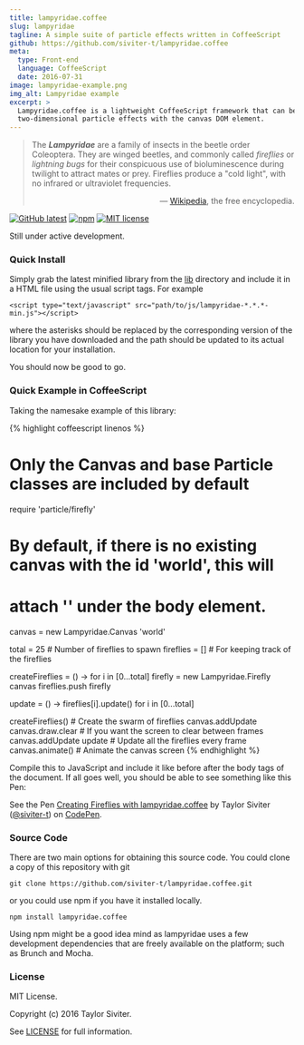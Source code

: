 ```yaml
---
title: lampyridae.coffee
slug: lampyridae
tagline: A simple suite of particle effects written in CoffeeScript
github: https://github.com/siviter-t/lampyridae.coffee
meta:
  type: Front-end
  language: CoffeeScript
  date: 2016-07-31
image: lampyridae-example.png
img_alt: Lampyridae example
excerpt: >
  Lampyridae.coffee is a lightweight CoffeeScript framework that can be used to produce simple
  two-dimensional particle effects with the canvas DOM element.
---
```


> The _**Lampyridae**_ are a family of insects in the beetle order Coleoptera. They are winged
> beetles, and commonly called *fireflies* or *lightning bugs* for their conspicuous use of
> bioluminescence during twilight to attract mates or prey. Fireflies produce a "cold light",
> with no infrared or ultraviolet frequencies.
> <p align="right">
> — <a href="https://en.wikipedia.org/wiki/Firefly">Wikipedia</a>, the free encyclopedia. 
> </p>  

[![GitHub latest](https://img.shields.io/github/tag/siviter-t/lampyridae.coffee.svg?label=latest)](https://github.com/siviter-t/lampyridae.coffee)
[![npm](https://img.shields.io/npm/v/lampyridae.coffee.svg)](https://www.npmjs.com/package/lampyridae.coffee)
[![MIT license](https://img.shields.io/github/license/mashape/apistatus.svg)](http://opensource.org/licenses/MIT)

Still under active development.

### Quick Install

Simply grab the latest minified library from the
[lib](https://github.com/siviter-t/lampyridae.coffee/tree/master/lib)
directory and include it in a HTML file using the usual script tags. For example

```
<script type="text/javascript" src="path/to/js/lampyridae-*.*.*-min.js"></script>
```

where the asterisks should be replaced by the corresponding version of the library you have downloaded and the path should be updated to its actual location for your installation.

You should now be good to go.

### Quick Example in CoffeeScript

Taking the namesake example of this library:

{% highlight coffeescript linenos %}
# Only the Canvas and base Particle classes are included by default
require 'particle/firefly'

# By default, if there is no existing canvas with the id 'world', this will
# attach '<canvas id="world"></canvas>' under the body element.
canvas = new Lampyridae.Canvas 'world'

total = 25                          # Number of fireflies to spawn
fireflies = []                      # For keeping track of the fireflies

createFireflies = () ->
  for i in [0...total]
    firefly = new Lampyridae.Firefly canvas
    fireflies.push firefly

update = () -> fireflies[i].update() for i in [0...total]

createFireflies()                   # Create the swarm of fireflies
canvas.addUpdate canvas.draw.clear  # If you want the screen to clear between frames
canvas.addUpdate update             # Update all the fireflies every frame
canvas.animate()                    # Animate the canvas screen
{% endhighlight %}

Compile this to JavaScript and include it like before after the body tags of the document. If all goes well, you should be able to see something like this Pen:

<p data-height="265" data-theme-id="0" data-slug-hash="mAVjzB" data-default-tab="result" data-user="siviter-t" data-embed-version="2" data-preview="true" class="codepen">See the Pen <a href="http://codepen.io/siviter-t/pen/mAVjzB/">Creating Fireflies with lampyridae.coffee</a> by Taylor Siviter (<a href="http://codepen.io/siviter-t">@siviter-t</a>) on <a href="http://codepen.io">CodePen</a>.</p>
<script async src="//assets.codepen.io/assets/embed/ei.js"></script>

### Source Code

There are two main options for obtaining this source code. You could clone a copy of this repository with git

```
git clone https://github.com/siviter-t/lampyridae.coffee.git
```

or you could use npm if you have it installed locally.

```
npm install lampyridae.coffee
```

Using npm might be a good idea mind as lampyridae uses a few development dependencies that are freely available on the platform; such as Brunch and Mocha.

### License

MIT License.

Copyright (c) 2016 Taylor Siviter.

See [LICENSE](LICENSE) for full information.